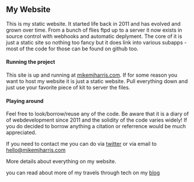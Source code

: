 ## My Website

This is my static website. It started life back in 2011 and has evolved and grown over time.  From a bunch of flies ftpd up to a server it now exists in source control with webhooks and automatic deplyment.  The core of it is just a static site so nothing too fancy but it does link into various subapps - most of the code for those can be found on github too.

#### Running the project

This site is up and running at [mikemjharris.com](https://www.mikemjharris.com). If for some reason you want to host my website it is just a static website.  Pull everything down and just use your favorite piece of kit to server the files. 

#### Playing around

Feel free to look/borrow/reuse any of the code.  Be aware that it is a diary of of webdevelopment since 2011 and the solidity of the code varies widely! If you do decided to borrow anything a citation or referrence would be much appreciated.

If you need to contact me you can do via [twitter](http://twitter.com/mikemjharris) or via email to hello@mikemjharris.com

More details about everything on my website.

you can read about more of my travels through tech on my [blog](blog.mikemjharris.com)
